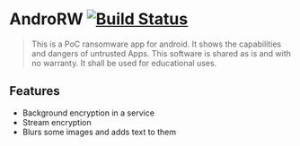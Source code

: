 # AndroRW [![Build Status](https://travis-ci.org/alepacheco/AndroRW.svg?branch=master)](https://travis-ci.org/alepacheco/AndroRW)
> This is a PoC ransomware app for android. It shows the capabilities and dangers of untrusted Apps. This software is shared as is and with no warranty. It shall be used for educational uses.

## Features
 - Background encryption in a service
 - Stream encryption
 - Blurs some images and adds text to them
